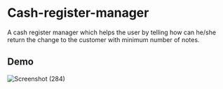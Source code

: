# Cash-register-manager
A cash register manager which helps the user by telling how can he/she return the change to the customer with minimum number of notes.</br>

## Demo

![Screenshot (284)](https://user-images.githubusercontent.com/67150257/137691556-4e934960-3a42-48fc-b886-d3467ecf9a44.png)
